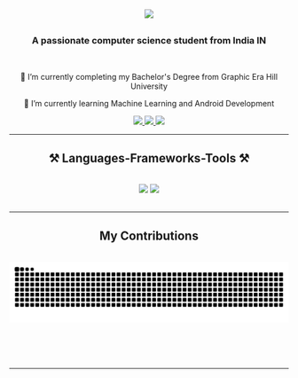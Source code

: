 <h1 align="center">
    <img src="https://readme-typing-svg.herokuapp.com/?font=Righteous&size=35&center=true&vCenter=true&width=500&height=70&duration=4000&lines=Hi+There!+👋;+I'm+Ujjwal+Singh+Kathait!;" />
</h1>

<h3 align="center">A passionate computer science student from India IN</h3>

<br/>

<div align="center">
 
 🔭 I’m currently completing my Bachelor's Degree from Graphic Era Hill University
 
 🌱 I’m currently learning Machine Learning and Android Development

 </div>
 
<div align="center"> 
  <a href="mailto:kathaitujjwal@gmail.com">
    <img src="https://img.shields.io/badge/Gmail-333333?style=for-the-badge&logo=gmail&logoColor=red" />
  </a>
  <a href="https://www.linkedin.com/in/ujjwal97/" target="_blank">
    <img src="https://img.shields.io/badge/LinkedIn-0077B5?style=for-the-badge&logo=linkedin&logoColor=white" target="_blank" />
  </a>
  <a href="https://github.com/ujjwalkathait" target="_blank">
     <img src="https://img.shields.io/badge/Portfolio-FF5722?style=for-the-badge&logo=todoist&logoColor=white" target="_blank" /> <!-- sqlite, safari, google-chrome are other good icon options -->
  </a>
</div>

 <hr/>
 
<h2 align="center">⚒️ Languages-Frameworks-Tools ⚒️</h2>
<br/>
<div align="center">
    <img src="https://skillicons.dev/icons?i=react,bootstrap,html,css,vscode,github,figma,tailwind,git,cpp,flutter" />
    <img src="https://skillicons.dev/icons?i=nodejs,python,javascript,typescript,express,firebase,mongodb,c,java,nextjs,mysql" /><br>
</div>

<br/>
<hr/>

<div align="center">
  <h2>My Contributions</h2>
  <br>
  <picture>
      <source media="(prefers-color-scheme: dark)" srcset="https://raw.githubusercontent.com/ujjwalkathait/ujjwalkathait/output/github-snake-dark.svg" />
      <source media="(prefers-color-scheme: light)" srcset="https://raw.githubusercontent.com/ujjwalkathait/ujjwalkathait/output/github-snake.svg" />
      <img alt="github-snake" src="https://raw.githubusercontent.com/ujjwalkathait/ujjwalkathait/output/github-snake.svg" />
    </picture>
  
  <br/><br/><br/>
</div>

<hr/>

